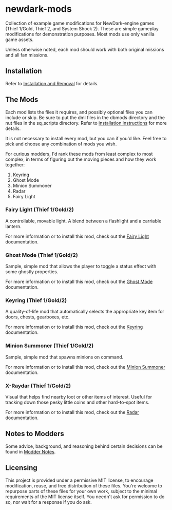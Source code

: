 # newdark-mods

Collection of example game modifications for NewDark-engine games (Thief 1/Gold, Thief 2, and System Shock 2). These are simple gameplay modifications for demonstration purposes. Most mods use only vanilla game assets.

Unless otherwise noted, each mod should work with both original missions and all fan missions.

## Installation

Refer to [Installation and Removal](doc/Installation%20and%20Removal.md) for details.

## The Mods

Each mod lists the files it requires, and possibly optional files you can include or skip. Be sure to put the dml files in the dbmods directory and the nut files in the sq_scripts directory. Refer to [installation instructions](doc/Installation%20and%20Removal.md) for more details.

It is not necessary to install every mod, but you can if you'd like. Feel free to pick and choose any combination of mods you wish.

For curious modders, I'd rank these mods from least complex to most complex, in terms of figuring out the moving pieces and how they work together:
1. Keyring
2. Ghost Mode
3. Minion Summoner
4. Radar
5. Fairy Light

### Fairy Light (Thief 1/Gold/2)

A controllable, movable light. A blend between a flashlight and a carriable lantern.

For more information or to install this mod, check out the [Fairy Light](doc/Mod-FairyLight.md) documentation.

### Ghost Mode (Thief 1/Gold/2)

Sample, simple mod that allows the player to toggle a status effect with some ghostly properties.

For more information or to install this mod, check out the [Ghost Mode](doc/Mod-GhostMode.md) documentation.

### Keyring (Thief 1/Gold/2)

A quality-of-life mod that automatically selects the appropriate key item for doors, chests, gearboxes, etc.

For more information or to install this mod, check out the [Keyring](doc/Mod-Keyring.md) documentation.

### Minion Summoner (Thief 1/Gold/2)

Sample, simple mod that spawns minions on command.

For more information or to install this mod, check out the [Minion Summoner](doc/Mod-MinionSummoner.md) documentation.

### X-Raydar (Thief 1/Gold/2)

Visual that helps find nearby loot or other items of interest. Useful for tracking down those pesky little coins and other hard-to-spot items.

For more information or to install this mod, check out the [Radar](doc/Mod-Radar.md) documentation.

## Notes to Modders

Some advice, background, and reasoning behind certain decisions can be found in [Modder Notes](doc/Modder%20Notes.md).

## Licensing

This project is provided under a permissive MIT license, to encourage modification, reuse, and free distribution of these files. You're welcome to repurpose parts of these files for your own work, subject to the minimal requirements of the MIT license itself. You needn't ask for permission to do so, nor wait for a response if you do ask.